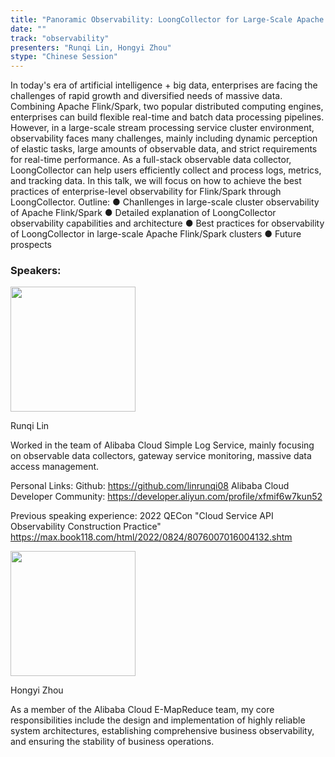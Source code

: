 ```yaml
---
title: "Panoramic Observability: LoongCollector for Large-Scale Apache Flink and Spark Cluster"
date: ""
track: "observability"
presenters: "Runqi Lin, Hongyi Zhou"
stype: "Chinese Session"
---
```


In today's era of artificial intelligence + big data, enterprises are facing the challenges of rapid growth and diversified needs of massive data. Combining Apache Flink/Spark, two popular distributed computing engines, enterprises can build flexible real-time and batch data processing pipelines. However, in a large-scale stream processing service cluster environment, observability faces many challenges, mainly including dynamic perception of elastic tasks, large amounts of observable data, and strict requirements for real-time performance. As a full-stack observable data collector, LoongCollector can help users efficiently collect and process logs, metrics, and tracking data. In this talk, we will focus on how to achieve the best practices of enterprise-level observability for Flink/Spark through LoongCollector.
Outline:
● Chanllenges in large-scale cluster observability of Apache Flink/Spark
● Detailed explanation of LoongCollector observability capabilities and architecture
● Best practices for observability of LoongCollector in large-scale Apache Flink/Spark clusters
● Future prospects

### Speakers:


<img src="https://sessionize.com/image/56ef-400o400o1-XytGZCfxa3CMsDEHvoHNHJ.JPG" width="200" /><br/>

Runqi Lin

Worked in the team of Alibaba Cloud Simple Log Service, mainly focusing on observable data collectors, gateway service monitoring, massive data access management.

Personal Links:
Github: https://github.com/linrunqi08
Alibaba Cloud Developer Community: https://developer.aliyun.com/profile/xfmif6w7kun52

Previous speaking experience:
2022 QECon "Cloud Service API Observability Construction Practice" https://max.book118.com/html/2022/0824/8076007016004132.shtm


<img src="https://sessionize.com/image/5271-400o400o1-9nHB2BX82b2yKXrUs9Hbnm.jpg" width="200" /><br/>

Hongyi Zhou

As a member of the Alibaba Cloud E-MapReduce team, my core responsibilities include the design and implementation of highly reliable system architectures, establishing comprehensive business observability, and ensuring the stability of business operations.

